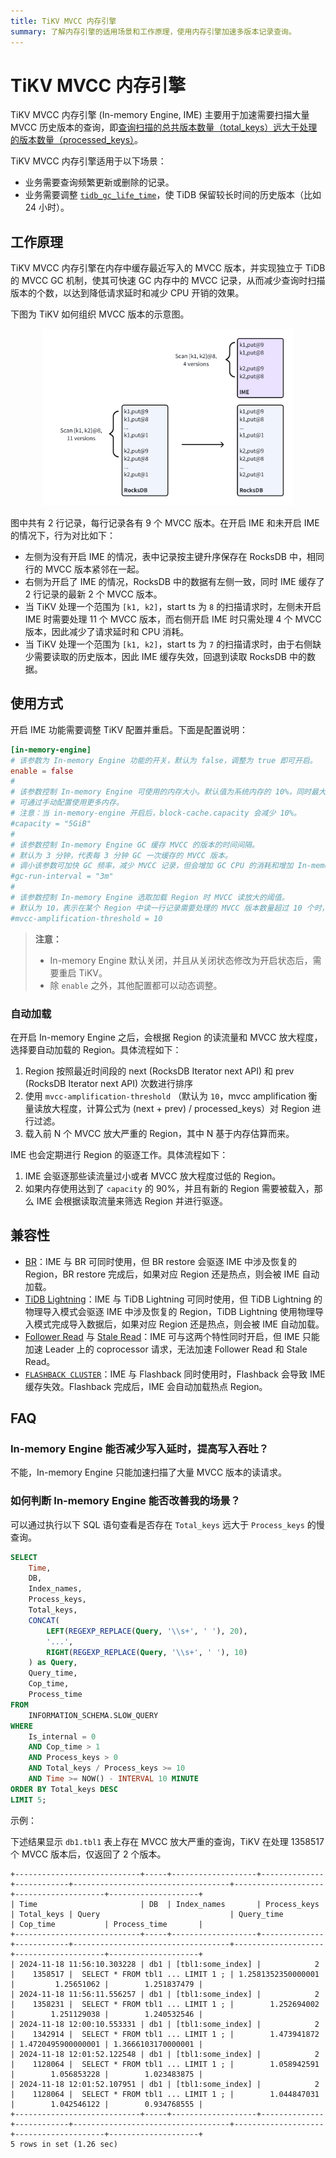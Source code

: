 ```yaml
---
title: TiKV MVCC 内存引擎
summary: 了解内存引擎的适用场景和工作原理，使用内存引擎加速多版本记录查询。
---
```


# TiKV MVCC 内存引擎

TiKV MVCC 内存引擎 (In-memory Engine, IME) 主要用于加速需要扫描大量 MVCC 历史版本的查询，即[查询扫描的总共版本数量（total_keys）远大于处理的版本数量（processed_keys）](/analyze-slow-queries.md#过期-MVCC-版本和-key-过多)。

TiKV MVCC 内存引擎适用于以下场景：

- 业务需要查询频繁更新或删除的记录。
- 业务需要调整 [`tidb_gc_life_time`](/garbage-collection-configuration.md#gc-配置)，使 TiDB 保留较长时间的历史版本（比如 24 小时）。

## 工作原理

TiKV MVCC 内存引擎在内存中缓存最近写入的 MVCC 版本，并实现独立于 TiDB 的 MVCC GC 机制，使其可快速 GC 内存中的 MVCC 记录，从而减少查询时扫描版本的个数，以达到降低请求延时和减少 CPU 开销的效果。

下图为 TiKV 如何组织 MVCC 版本的示意图。

<div style="text-align: center;"><img src="./media/tikv-ime-data-organization.png" alt="IME 通过缓存近期的版本以减少 CPU 开销" width="400" /></div>

图中共有 2 行记录，每行记录各有 9 个 MVCC 版本。在开启 IME 和未开启 IME 的情况下，行为对比如下：

- 左侧为没有开启 IME 的情况，表中记录按主键升序保存在 RocksDB 中，相同行的 MVCC 版本紧邻在一起。
- 右侧为开启了 IME 的情况，RocksDB 中的数据有左侧一致，同时 IME 缓存了 2 行记录的最新 2 个 MVCC 版本。
- 当 TiKV 处理一个范围为 `[k1, k2]`，start ts 为 `8` 的扫描请求时，左侧未开启 IME 时需要处理 11 个 MVCC 版本，而右侧开启 IME 时只需处理 4 个 MVCC 版本，因此减少了请求延时和 CPU 消耗。
- 当 TiKV 处理一个范围为 `[k1, k2]`，start ts 为 `7` 的扫描请求时，由于右侧缺少需要读取的历史版本，因此 IME 缓存失效，回退到读取 RocksDB 中的数据。

## 使用方式

开启 IME 功能需要调整 TiKV 配置并重启。下面是配置说明：

```toml
[in-memory-engine]
# 该参数为 In-memory Engine 功能的开关，默认为 false，调整为 true 即可开启。
enable = false
#
# 该参数控制 In-memory Engine 可使用的内存大小。默认值为系统内存的 10%，同时最大值为 5 GiB，
# 可通过手动配置使用更多内存。
# 注意：当 in-memory-engine 开启后，block-cache.capacity 会减少 10%。
#capacity = "5GiB"
#
# 该参数控制 In-memory Engine GC 缓存 MVCC 的版本的时间间隔。
# 默认为 3 分钟，代表每 3 分钟 GC 一次缓存的 MVCC 版本。
# 调小该参数可加快 GC 频率，减少 MVCC 记录，但会增加 GC CPU 的消耗和增加 In-memory Engine 失效的概率。
#gc-run-interval = "3m"
#
# 该参数控制 In-memory Engine 选取加载 Region 时 MVCC 读放大的阈值。
# 默认为 10，表示在某个 Region 中读一行记录需要处理的 MVCC 版本数量超过 10 个时，将有可能会被加载到 In-memory Engine 中。
#mvcc-amplification-threshold = 10
```

> **注意：**
>
> + In-memory Engine 默认关闭，并且从关闭状态修改为开启状态后，需要重启 TiKV。
> + 除 `enable` 之外，其他配置都可以动态调整。

### 自动加载

在开启 In-memory Engine 之后，会根据 Region 的读流量和 MVCC 放大程度，选择要自动加载的 Region。具体流程如下：

1. Region 按照最近时间段的 next  (RocksDB Iterator next API) 和 prev (RocksDB Iterator next API) 次数进行排序
2. 使用 `mvcc-amplification-threshold` （默认为 `10`，mvcc amplification 衡量读放大程度，计算公式为 (next + prev) / processed_keys）对 Region 进行过滤。
3. 载入前 N 个 MVCC 放大严重的 Region，其中 N 基于内存估算而来。

IME 也会定期进行 Region 的驱逐工作。具体流程如下：

1. IME 会驱逐那些读流量过小或者 MVCC 放大程度过低的 Region。
2. 如果内存使用达到了 `capacity` 的 90%，并且有新的 Region 需要被载入，那么 IME 会根据读取流量来筛选 Region 并进行驱逐。

## 兼容性

+ [BR](/br/br-use-overview.md)：IME 与 BR 可同时使用，但 BR restore 会驱逐 IME 中涉及恢复的 Region，BR restore 完成后，如果对应 Region 还是热点，则会被 IME 自动加载。
+ [TiDB Lightning](/tidb-lightning/tidb-lightning-overview.md)：IME 与 TiDB Lightning 可同时使用，但 TiDB Lightning 的物理导入模式会驱逐 IME 中涉及恢复的 Region，TiDB Lightning 使用物理导入模式完成导入数据后，如果对应 Region 还是热点，则会被 IME 自动加载。
+ [Follower Read](/develop/dev-guide-use-follower-read.md) 与 [Stale Read](/develop/dev-guide-use-stale-read.md)：IME 可与这两个特性同时开启，但 IME 只能加速 Leader 上的 coprocessor 请求，无法加速 Follower Read 和 Stale Read。
+ [`FLASHBACK CLUSTER`](/sql-statements/sql-statement-flashback-cluster.md)：IME 与 Flashback 同时使用时，Flashback 会导致 IME 缓存失效。Flashback 完成后，IME 会自动加载热点 Region。

## FAQ

### In-memory Engine 能否减少写入延时，提高写入吞吐？

不能，In-memory Engine 只能加速扫描了大量 MVCC 版本的读请求。

### 如何判断 In-memory Engine 能否改善我的场景？

可以通过执行以下 SQL 语句查看是否存在 `Total_keys` 远大于 `Process_keys` 的慢查询。

```sql
SELECT
    Time,
    DB,
    Index_names,
    Process_keys,
    Total_keys,
    CONCAT(
        LEFT(REGEXP_REPLACE(Query, '\\s+', ' '), 20),
        '...',
        RIGHT(REGEXP_REPLACE(Query, '\\s+', ' '), 10)
    ) as Query,
    Query_time,
    Cop_time,
    Process_time
FROM
    INFORMATION_SCHEMA.SLOW_QUERY
WHERE
    Is_internal = 0
    AND Cop_time > 1
    AND Process_keys > 0
    AND Total_keys / Process_keys >= 10
    AND Time >= NOW() - INTERVAL 10 MINUTE
ORDER BY Total_keys DESC
LIMIT 5;
```

示例：

下述结果显示 `db1.tbl1` 表上存在 MVCC 放大严重的查询，TiKV 在处理 1358517 个 MVCC 版本后，仅返回了 2 个版本。

```
+----------------------------+-----+-------------------+--------------+------------+-----------------------------------+--------------------+--------------------+--------------------+
| Time                       | DB  | Index_names       | Process_keys | Total_keys | Query                             | Query_time         | Cop_time           | Process_time       |
+----------------------------+-----+-------------------+--------------+------------+-----------------------------------+--------------------+--------------------+--------------------+
| 2024-11-18 11:56:10.303228 | db1 | [tbl1:some_index] |            2 |    1358517 |  SELECT * FROM tbl1 ... LIMIT 1 ; | 1.2581352350000001 |         1.25651062 |        1.251837479 |
| 2024-11-18 11:56:11.556257 | db1 | [tbl1:some_index] |            2 |    1358231 |  SELECT * FROM tbl1 ... LIMIT 1 ; |        1.252694002 |        1.251129038 |        1.240532546 |
| 2024-11-18 12:00:10.553331 | db1 | [tbl1:some_index] |            2 |    1342914 |  SELECT * FROM tbl1 ... LIMIT 1 ; |        1.473941872 | 1.4720495900000001 | 1.3666103170000001 |
| 2024-11-18 12:01:52.122548 | db1 | [tbl1:some_index] |            2 |    1128064 |  SELECT * FROM tbl1 ... LIMIT 1 ; |        1.058942591 |        1.056853228 |        1.023483875 |
| 2024-11-18 12:01:52.107951 | db1 | [tbl1:some_index] |            2 |    1128064 |  SELECT * FROM tbl1 ... LIMIT 1 ; |        1.044847031 |        1.042546122 |        0.934768555 |
+----------------------------+-----+-------------------+--------------+------------+-----------------------------------+--------------------+--------------------+--------------------+
5 rows in set (1.26 sec)
```
